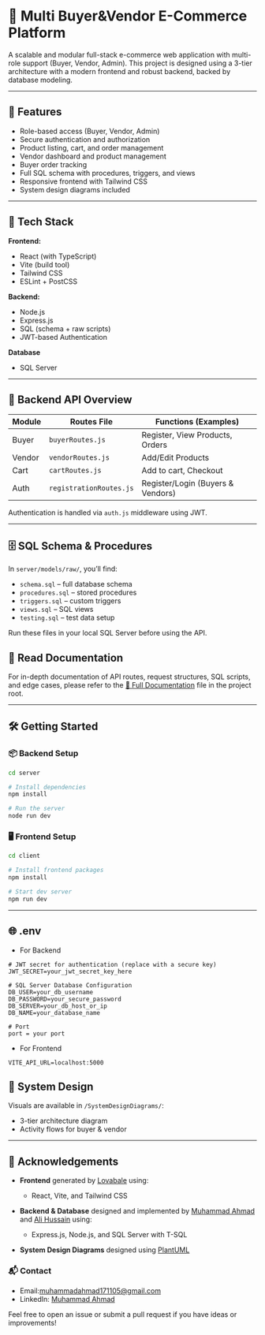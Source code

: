 

# 🛒 Multi Buyer&Vendor E-Commerce Platform

A scalable and modular full-stack e-commerce web application with multi-role support (Buyer, Vendor, Admin). This project is designed using a 3-tier architecture with a modern frontend and robust backend, backed by database modeling.

---

## 🚀 Features

- Role-based access (Buyer, Vendor, Admin)
- Secure authentication and authorization
- Product listing, cart, and order management
- Vendor dashboard and product management
- Buyer order tracking
- Full SQL schema with procedures, triggers, and views
- Responsive frontend with Tailwind CSS
- System design diagrams included

---

## 🧰 Tech Stack

**Frontend:**
- React (with TypeScript)
- Vite (build tool)
- Tailwind CSS
- ESLint + PostCSS

**Backend:**
- Node.js
- Express.js
- SQL (schema + raw scripts)
- JWT-based Authentication

**Database**
- SQL Server

---

## 🔌 Backend API Overview

| Module | Routes File             | Functions (Examples)              |
| ------ | ----------------------- | --------------------------------- |
| Buyer  | `buyerRoutes.js`        | Register, View Products, Orders   |
| Vendor | `vendorRoutes.js`       | Add/Edit Products                 |
| Cart   | `cartRoutes.js`         | Add to cart, Checkout             |
| Auth   | `registrationRoutes.js` | Register/Login (Buyers & Vendors) |

Authentication is handled via `auth.js` middleware using JWT.

---

## 🗄️ SQL Schema & Procedures

In `server/models/raw/`, you’ll find:

* `schema.sql` – full database schema
* `procedures.sql` – stored procedures
* `triggers.sql` – custom triggers
* `views.sql` – SQL views
* `testing.sql` – test data setup

Run these files in your local SQL Server before using the API.


## 📖 Read Documentation

For in-depth documentation of API routes, request structures, SQL scripts, and edge cases, please refer to the [📘 Full Documentation](./Docomentation.pdf) file in the project root.

---

## 🛠️ Getting Started

### 📦 Backend Setup

```bash
cd server

# Install dependencies
npm install

# Run the server
node run dev
```

### 🖥 Frontend Setup

```bash
cd client

# Install frontend packages
npm install

# Start dev server
npm run dev
```

---

## 🌐 .env

- For Backend
```
# JWT secret for authentication (replace with a secure key)
JWT_SECRET=your_jwt_secret_key_here

# SQL Server Database Configuration
DB_USER=your_db_username
DB_PASSWORD=your_secure_password
DB_SERVER=your_db_host_or_ip
DB_NAME=your_database_name

# Port
port = your port
```

- For Frontend
```
VITE_API_URL=localhost:5000
```

## 📸 System Design

Visuals are available in `/SystemDesignDiagrams/`:

* 3-tier architecture diagram
* Activity flows for buyer & vendor

---

## 🙌 Acknowledgements

- **Frontend** generated by [Lovabale](https://github.com/lovabale) using:
  - React, Vite, and Tailwind CSS

- **Backend & Database** designed and implemented by [Muhammad Ahmad](https://github.com/Muhammad-Ahmad17) and [Ali Hussain](https://github.com/AliHussainSindhu) using:
  - Express.js, Node.js, and SQL Server with T-SQL

- **System Design Diagrams** designed using [PlantUML](https://plantuml.com)



### 📬 Contact

- Email:muhammadahmad171105@gmail.com
- LinkedIn: [Muhammad Ahmad](https://linkedin.com/in/Muhammad-Ahmad17)


Feel free to open an issue or submit a pull request if you have ideas or improvements!
